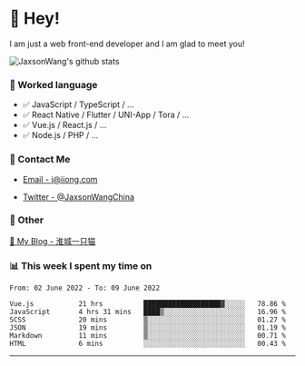 # 👋 Hey!

I am just a web front-end developer and I am glad to meet you!

![JaxsonWang's github stats](https://github-readme-stats.vercel.app/api?username=JaxsonWang&&show_icons=true&&title_color=1abc9c&&icon_color=1abc9c)


### 📝 Worked language

- ✅ JavaScript / TypeScript / ...
- ✅ React Native / Flutter / UNI-App / Tora / ...
- ✅ Vue.js / React.js / ...
- ✅ Node.js / PHP / ...

### 📮 Contact Me

- [Email - i@iiong.com](mailto:i@iiong.com)

- [Twitter - @JaxsonWangChina](https://twitter.com/JaxsonWangChina)

### 🤪 Other

[📌 My Blog - 淮城一只猫](https://iiong.com)

### 📊 This week I spent my time on

<!--START_SECTION:waka-->

```text
From: 02 June 2022 - To: 09 June 2022

Vue.js           21 hrs          ███████████████████▓░░░░░   78.86 %
JavaScript       4 hrs 31 mins   ████▒░░░░░░░░░░░░░░░░░░░░   16.96 %
SCSS             20 mins         ▒░░░░░░░░░░░░░░░░░░░░░░░░   01.27 %
JSON             19 mins         ▒░░░░░░░░░░░░░░░░░░░░░░░░   01.19 %
Markdown         11 mins         ▒░░░░░░░░░░░░░░░░░░░░░░░░   00.71 %
HTML             6 mins          ░░░░░░░░░░░░░░░░░░░░░░░░░   00.43 %
```

<!--END_SECTION:waka-->

---
